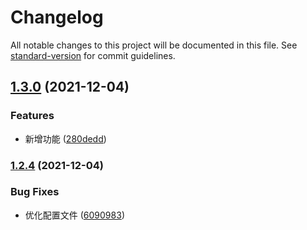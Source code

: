 # Changelog

All notable changes to this project will be documented in this file. See [standard-version](https://github.com/conventional-changelog/standard-version) for commit guidelines.

## [1.3.0](https://github.com/liuxiankun1234/notes/compare/v1.2.4...v1.3.0) (2021-12-04)


### Features

* 新增功能 ([280dedd](https://github.com/liuxiankun1234/notes/commit/280deddfd41e01bd627370d28b1ebe53630cc5f0))

### [1.2.4](https://github.com/liuxiankun1234/notes/compare/v1.2.3...v1.2.4) (2021-12-04)


### Bug Fixes

* 优化配置文件 ([6090983](https://github.com/liuxiankun1234/notes/commit/6090983482e263990b94ca953a0d1c72039882f2))

